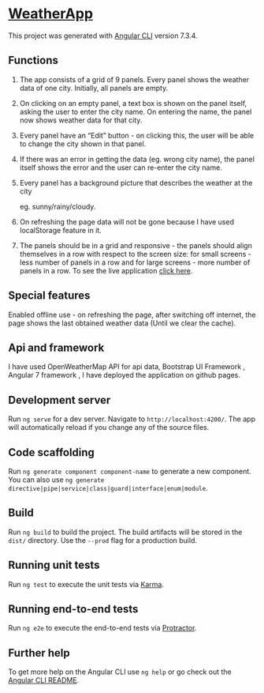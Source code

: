 # [WeatherApp](https://shivam2k16.github.io/WeatherApp/)

This project was generated with [Angular CLI](https://github.com/angular/angular-cli) version 7.3.4.

## Functions

1. The app consists of a grid of 9 panels. Every panel shows the weather data of one city. Initially, all panels are empty.

2. On clicking on an empty panel, a text box is shown on the panel itself, asking the user to enter the city name. On entering the name, the panel now shows weather data for that city.

3. Every panel have an “Edit” button - on clicking this, the user will be able to change the city shown in that panel.

4. If there was an error in getting the data (eg. wrong city name), the panel itself shows the error and the user can re-enter the city name.

5. Every panel has a background picture that describes the weather at the city

    eg. sunny/rainy/cloudy.

6. On refreshing the page data will not be gone because I have used localStorage feature in it.

7. The panels should be in a grid and responsive - the panels should align themselves in a row with respect to the screen size: for small screens - less number of panels in a row and for large screens - more number of panels in a row. To see the live application [click here](https://shivam2k16.github.io/WeatherApp/).

## Special features

Enabled offline use - on refreshing the page, after switching off internet, the page shows the last obtained weather data (Until we clear the cache). 

## Api and framework

I have used OpenWeatherMap API for api data,
Bootstrap UI Framework ,
Angular 7 framework ,
I have deployed the application on github pages.

## Development server

Run `ng serve` for a dev server. Navigate to `http://localhost:4200/`. The app will automatically reload if you change any of the source files.

## Code scaffolding

Run `ng generate component component-name` to generate a new component. You can also use `ng generate directive|pipe|service|class|guard|interface|enum|module`.

## Build

Run `ng build` to build the project. The build artifacts will be stored in the `dist/` directory. Use the `--prod` flag for a production build.

## Running unit tests

Run `ng test` to execute the unit tests via [Karma](https://karma-runner.github.io).

## Running end-to-end tests

Run `ng e2e` to execute the end-to-end tests via [Protractor](http://www.protractortest.org/).

## Further help

To get more help on the Angular CLI use `ng help` or go check out the [Angular CLI README](https://github.com/angular/angular-cli/blob/master/README.md).
